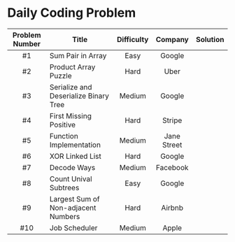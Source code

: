 Daily Coding Problem
========================

|Problem Number  |Title                  |Difficulty | Company | Solution |
|:--------------:|-----------------------|:---------:|:-------:|:--------:|
|#1| Sum Pair in Array | Easy | Google | |
|#2| Product Array Puzzle | Hard | Uber | |
|#3| Serialize and Deserialize Binary Tree | Medium | Google | |
|#4| First Missing Positive | Hard | Stripe | |
|#5| Function Implementation | Medium | Jane Street | |
|#6| XOR Linked List | Hard | Google | |
|#7| Decode Ways | Medium | Facebook | |
|#8| Count Unival Subtrees | Easy | Google | |
|#9| Largest Sum of Non-adjacent Numbers | Hard | Airbnb | |
|#10| Job Scheduler | Medium | Apple | |
